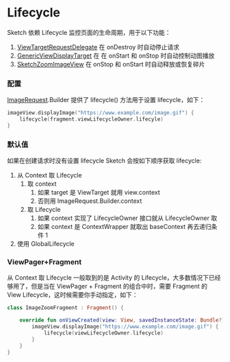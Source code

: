 # Lifecycle

Sketch 依赖 Lifecycle 监控页面的生命周期，用于以下功能：

1. [ViewTargetRequestDelegate] 在 onDestroy 时自动停止请求
2. [GenericViewDisplayTarget] 在 在 onStart 和 onStop 时自动控制动图播放
3. [SketchZoomImageView] 在 onStop 和 onStart 时自动释放或恢复碎片

### 配置

[ImageRequest].Builder 提供了 lifecycle() 方法用于设置 lifecycle，如下：

```kotlin
imageView.displayImage("https://www.example.com/image.gif") {
    lifecycle(fragment.viewLifecycleOwner.lifecyle)
}
```

### 默认值

如果在创建请求时没有设置 lifecycle Sketch 会按如下顺序获取 lifecycle:

1. 从 Context 取 Lifecycle
    1. 取 context
        1. 如果 target 是 ViewTarget 就用 view.context
        2. 否则用 ImageRequest.Builder.context
    2. 取 Lifecycle
        1. 如果 context 实现了 LifecycleOwner 接口就从 LifecycleOwner 取
        2. 如果 context 是 ContextWrapper 就取出 baseContext 再去递归条件 1
2. 使用 GlobalLifecycle

### ViewPager+Fragment

从 Context 取 Lifecycle 一般取到的是 Activity 的 Lifecycle，大多数情况下已经够用了，但是当在 ViewPager + Fragment 的组合中时，需要
Fragment 的 View Lifecycle，这时候需要你手动指定，如下：

```kotlin
class ImageZoomFragment : Fragment() {

    override fun onViewCreated(view: View, savedInstanceState: Bundle?) {
        imageView.displayImage("https://www.example.com/image.gif") {
            lifecycle(viewLifecycleOwner.lifecycle)
        }
    }
}
```

[ImageRequest]: ../../sketch/src/main/java/com/github/panpf/sketch/request/ImageRequest.kt

[ViewTargetRequestDelegate]: ../../sketch/src/main/java/com/github/panpf/sketch/request/internal/RequestDelegate.kt

[GenericViewDisplayTarget]: ../../sketch/src/main/java/com/github/panpf/sketch/target/GenericViewDisplayTarget.kt

[SketchZoomImageView]: ../../sketch-zoom/src/main/java/com/github/panpf/sketch/zoom/SketchZoomImageView.kt